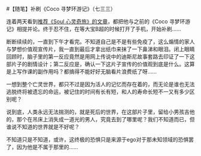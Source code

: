 #【随笔】补刷《Coco 寻梦环游记》（七三三）

连着两天看到[推荐《Soul 心灵奇旅》的文章](https://mp.weixin.qq.com/s/HgRdFwDWa64bShptuMJmGg)，都把他与之前的《Coco 寻梦环游记》相提并论。终于忍不住，在等大宝B超的时候打开了手机，开始补刷……

断断续续的，一直到下午才看完。不知道自己是不是有些免疫了，这么煽情的家人与梦想价值观宣传片，我一直到最后才拿出纸巾来抹了一下鼻涕和眼泪。闭上眼睛回顾时，脑子里的第一反应竟然是用网上传说中的迪斯尼故事套路去印证了一下这部片子的剧情设计；第二反应是，确认一下这片子宣传的价值观到底是什么。这算是上写作课的副作用吗？都搞得不能好好无脑看片浪费纸了呀……

一想到整个亡灵世界，都只不过是因为活人的记忆而存在着的，而无论是谁也无法逃脱终将被遗忘的命运，被记住的时间有长有短，和人的寿命长短不一又有多少区别呢？

说到底，人类永远无法揣测的，就是死后的世界，在这部片子里，留给小男孩吉他的，那个在吊床上消失成一道光的男人，究竟去到了哪里呢？我们不知道而已，但谁说不知道的世界就是不好呢？

不知道只是不知道，或许，这终极的恐惧只是来源于ego对于那未知领域的恐惧罢了，因为他是不属于那里的……